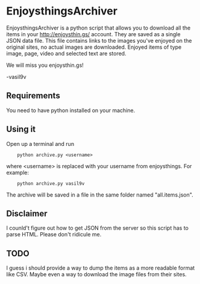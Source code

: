 # EnjoysthingsArchiver

EnjoysthingsArchiver is a python script that allows you to download all the items in your http://enjoysthin.gs/ account. They are saved as a single JSON data file. This file contains links to the images you've enjoyed on the original sites, no actual images are downloaded. Enjoyed items of type image, page, video and selected text are stored.

We will miss you enjoysthin.gs!

-vasil9v

## Requirements

You need to have python installed on your machine.

## Using it

Open up a terminal and run
```
    python archive.py <username>
```
where &lt;username&gt; is replaced with your username from enjoysthings. For example:
```
    python archive.py vasil9v
```
The archive will be saved in a file in the same folder named "all.items.json".

## Disclaimer

I counld't figure out how to get JSON from the server so this script has to parse HTML. Please don't ridicule me.

## TODO

I guess i should provide a way to dump the items as a more readable format like CSV. Maybe even a way to download the image files from their sites.
